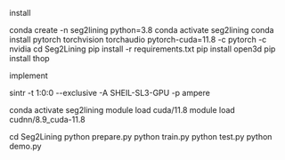 install

conda create -n seg2lining python=3.8
conda activate seg2lining
conda install pytorch torchvision torchaudio pytorch-cuda=11.8 -c pytorch -c nvidia
cd Seg2Lining
pip install -r requirements.txt
pip install open3d
pip install thop


implement

sintr -t 1:0:0 --exclusive -A SHEIL-SL3-GPU -p ampere

conda activate seg2lining
module load cuda/11.8
module load cudnn/8.9_cuda-11.8

cd Seg2Lining
python prepare.py
python train.py
python test.py
python demo.py